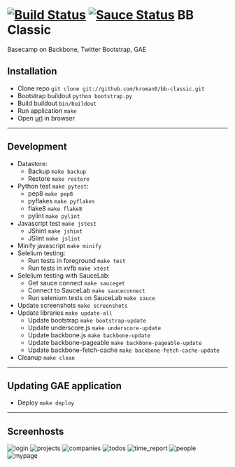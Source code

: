 [![Build Status](https://travis-ci.org/kroman0/bb-classic.png?branch=master)](https://travis-ci.org/kroman0/bb-classic)
[![Sauce Status](https://saucelabs.com/buildstatus/kroman0)](https://saucelabs.com/u/kroman0)
BB Classic
==========

Basecamp on Backbone, Twitter Bootstrap, GAE

Installation
------------

- Clone repo `git clone git://github.com/kroman0/bb-classic.git`
- Bootstrap buildout `python bootstrap.py`
- Build buildout `bin/buildout`
- Run application `make`
- Open [url](http://localhost:8080/) in browser

- - -

Development
-----------

- Datastore:
  - Backup `make backup`
  - Restore `make restore`
- Python test `make pytest`:
  - pep8 `make pep8`
  - pyflakes `make pyflakes`
  - flake8 `make flake8`
  - pylint `make pylint`
- Javascript test `make jstest` 
  - JShint `make jshint`
  - JSlint `make jslint`
- Minify javascript `make minify`
- Selelium testing:
  - Run tests in foreground `make test`
  - Run tests in xvfb `make xtest`
- Selelium testing with SauceLab:
  - Get sauce connect `make sauceget`
  - Connect to SauceLab `make sauceconnect`
  - Run selenium tests on SauceLab `make sauce`
- Update screenshots `make screenshots`
- Update libraries `make update-all`
  - Update bootstrap `make bootstrap-update`
  - Update underscore.js `make underscore-update`
  - Update backbone.js `make backbone-update`
  - Update backbone-pageable `make backbone-pageable-update`
  - Update backbone-fetch-cache `make backbone-fetch-cache-update`
- Cleanup `make clean`

- - -

Updating GAE application
------------------------

- Deploy `make deploy`

- - -

Screenhosts
-----------

![login](/app/static/img/login.png "login")
![projects](/app/static/img/projects.png "projects")
![companies](/app/static/img/companies.png "companies")
![todos](/app/static/img/todos.png "todos")
![time_report](/app/static/img/time_report.png "time_report")
![people](/app/static/img/people.png "people")
![mypage](/app/static/img/mypage.png "mypage")

